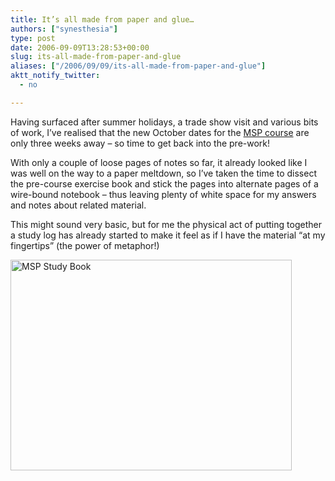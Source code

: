```yaml
---
title: It’s all made from paper and glue…
authors: ["synesthesia"]
type: post
date: 2006-09-09T13:28:53+00:00
slug: its-all-made-from-paper-and-glue 
aliases: ["/2006/09/09/its-all-made-from-paper-and-glue"]
aktt_notify_twitter:
  - no

---
```

Having surfaced after summer holidays, a trade show visit and various bits of work, I&#8217;ve realised that the new October dates for the [MSP course][1] are only three weeks away &#8211; so time to get back into the pre-work!

With only a couple of loose pages of notes so far, it already looked like I was well on the way to a paper meltdown, so I&#8217;ve taken the time to dissect the pre-course exercise book and stick the pages into alternate pages of a wire-bound notebook &#8211; thus leaving plenty of white space for my answers and notes about related material.

This might sound very basic, but for me the physical act of putting together a study log has already started to make it feel as if I have the material &#8220;at my fingertips&#8221; (the power of metaphor!)

<img class="aligncenter size-full wp-image-1716" title="MSP Study Book" src="https://www.synesthesia.co.uk/blog/wp-content/uploads/2006/09/book-med.jpg" alt="MSP Study Book" width="450" height="337" />

 [1]: https://www.pearcemayfield.com/msp/index.html